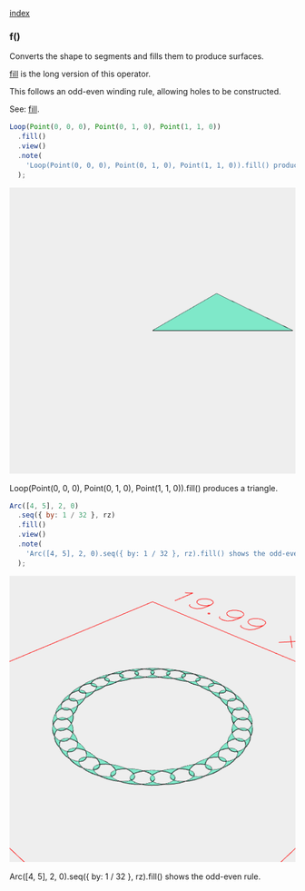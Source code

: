 [index](../../nb/api/index.md)
### f()

Converts the shape to segments and fills them to produce surfaces.

[fill](https://raw.githubusercontent.com/jsxcad/JSxCAD/master/nb/api/f.nb) is the long version of this operator.

This follows an odd-even winding rule, allowing holes to be constructed.

See: [fill](https://raw.githubusercontent.com/jsxcad/JSxCAD/master/nb/api/fill.nb).

```JavaScript
Loop(Point(0, 0, 0), Point(0, 1, 0), Point(1, 1, 0))
  .fill()
  .view()
  .note(
    'Loop(Point(0, 0, 0), Point(0, 1, 0), Point(1, 1, 0)).fill() produces a triangle.'
  );
```

![Image](f.md.0.png)

Loop(Point(0, 0, 0), Point(0, 1, 0), Point(1, 1, 0)).fill() produces a triangle.

```JavaScript
Arc([4, 5], 2, 0)
  .seq({ by: 1 / 32 }, rz)
  .fill()
  .view()
  .note(
    'Arc([4, 5], 2, 0).seq({ by: 1 / 32 }, rz).fill() shows the odd-even rule.'
  );
```

![Image](f.md.1.png)

Arc([4, 5], 2, 0).seq({ by: 1 / 32 }, rz).fill() shows the odd-even rule.
